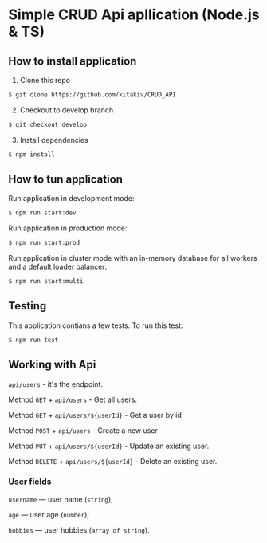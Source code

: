 # Simple CRUD Api apllication (Node.js & TS)

## How to install application

1. Clone this repo 

```bash 
$ git clone https://github.com/kitakiv/CRUD_API
```

2. Checkout to develop branch 

```bash 
$ git checkout develop
```

3. Install dependencies 

```bash 
$ npm install
```

## How to tun application

Run application in development mode: 

```bash
$ npm run start:dev
```

Run application in production mode:

```bash
$ npm run start:prod
```

Run application in cluster mode with an in-memory database for all workers and a default loader balancer:

```bash
$ npm run start:multi
```

## Testing

This application contians a few tests. To run this test:

```bash
$ npm run test
```

## Working with Api

`api/users` - it's the endpoint.

Method `GET` + `api/users` - Get all users.

Method `GET` + `api/users/${userId}` - Get a user by id

Method `POST` + `api/users` - Create a new user

Method `PUT` + `api/users/${userId}` - Update an existing user.

Method `DELETE` + `api/users/${userId}` - Delete an existing user.

### User fields

`username` — user name (`string`);

`age` — user age (`number`);

`hobbies` — user hobbies (`array of string`).